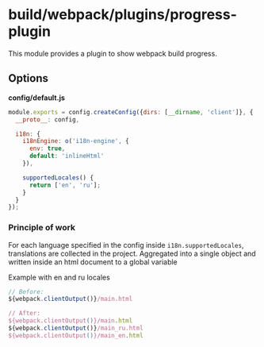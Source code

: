 # build/webpack/plugins/progress-plugin

This module provides a plugin to show webpack build progress.

## Options

__config/default.js__

```js
module.exports = config.createConfig({dirs: [__dirname, 'client']}, {
  __proto__: config,

  i18n: {
    i18nEngine: o('i18n-engine', {
      env: true,
      default: 'inlineHtml'
    }),

    supportedLocales() {
      return ['en', 'ru'];
    }
  }
});
```

### Principle of work

For each language specified in the config inside `i18n.supportedLocales`, translations are collected in the project. Aggregated into a single object and written inside an html document to a global variable

Example with en and ru locales
```js
// Before:
${webpack.clientOutput()}/main.html

// After:
${webpack.clientOutput()}/main.html
${webpack.clientOutput()}/main_ru.html
${webpack.clientOutput()}/main_en.html
```
